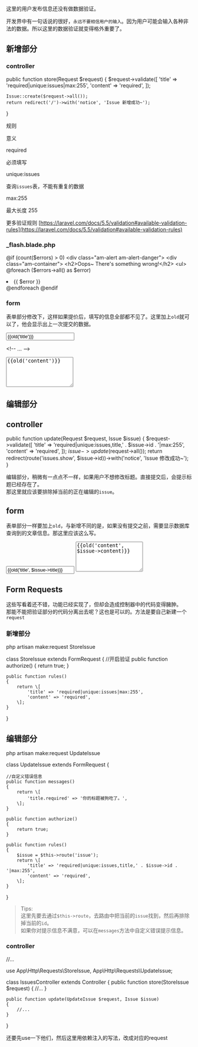 这里的用户发布信息还没有做数据验证。

开发界中有一句话说的很好，`永远不要相信用户的输入`。因为用户可能会输入各种非法的数据。所以这里的数据验证就变得格外重要了。

新增部分
----

### controller

public function store(Request $request)
{
    $request->validate(\[
        'title' => 'required|unique:issues|max:255',
        'content' => 'required',
    \]);

    Issue::create($request->all());
    return redirect('/')->with('notice', 'Issue 新增成功~');
}

规则

意义

required

必须填写

unique:issues

查询`issues`表，不能有重复的数据

max:255

最大长度 255

更多验证规则 [https://laravel.com/docs/5.5/validation#available-validation-rules](https://laravel.com/docs/5.5/validation#available-validation-rules)

### _flash.blade.php

@if (count($errors) > 0)
    <div class="am-alert am-alert-danger">
        <div class="am-container">
            <h2>Oops~ There's something wrong!</h2>
            <ul>
                @foreach ($errors->all() as $error)
                <li>{{ $error }}</li>
                @endforeach
            </ul>
        </div>
    </div>
@endif

### form

表单部分修改下，这样如果提价后，填写的信息全部都不见了。这里加上`old`就可以了，他会显示出上一次提交的数据。

<input type="text" placeholder="输入活动标题" name="title" value="{{old('title')}}">

<!\-\- ... -->

<textarea rows="5" name="content">{{old('content')}}</textarea>

编辑部分
----

controller
----------

public function update(Request $request, Issue $issue)
{
    $request->validate(\[
        'title' => 'required|unique:issues,title,' . $issue->id . '|max:255',
        'content' => 'required',
    \]);
    $issue->update($request->all());
    return redirect(route('issues.show', $issue->id))->with('notice', 'Issue 修改成功~');
}

编辑部分，稍微有一点点不一样，如果用户不想修改标题。直接提交后，会提示标题已经存在了。  
那这里就应该要排除掉当前的正在编辑的`issue`。

form
----

表单部分一样要加上`old`，与新增不同的是，如果没有提交之前，需要显示数据库查询到的文章信息。那这里应该这么写。

<input type="text" placeholder="输入活动标题" name="title" value="{{old('title', $issue->title)}}">

<!-- ... -->

<textarea rows="5" name="content">{{old('content', $issue->content)}}</textarea>

Form Requests
-------------

这些写看着还不错，功能已经实现了，但却会造成控制器中的代码变得臃肿。  
那能不能把验证部分的代码分离出去呢？这也是可以的。方法是要自己新建一个`request`

### 新增部分

php artisan make:request StoreIssue 

class StoreIssue extends FormRequest
{
    //开启验证
    public function authorize()
    {
        return true;
    }

    public function rules()
    {
        return \[
            'title' => 'required|unique:issues|max:255',
            'content' => 'required',
        \];
    }
}

编辑部分
----

php artisan make:request UpdateIssue

class UpdateIssue extends FormRequest
{

    //自定义错误信息
    public function messages()
    {
        return \[
            'title.required' => '你的标题被狗吃了。',
        \];
    }

    public function authorize()
    {
        return true;
    }

    public function rules()
    {
        $issue = $this->route('issue');
        return \[
            'title' => 'required|unique:issues,title,' . $issue->id . '|max:255',
            'content' => 'required',
        \];
    }
}

> Tips:  
> 这里先要去通过`$this->route`，去路由中把当前的`issue`找到，然后再排除掉当前的`id`。  
> 如果你对提示信息不满意，可以在`messages`方法中自定义错误提示信息。

### controller

//...

use App\\Http\\Requests\\StoreIssue, App\\Http\\Requests\\UpdateIssue;

class IssuesController extends Controller
{
    public function store(StoreIssue $request)
    {
        //...
    }

    public function update(UpdateIssue $request, Issue $issue)
    {
        //...
    }
}

还要先use一下他们，然后这里用依赖注入的写法，改成对应的request